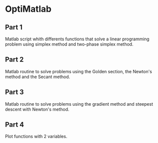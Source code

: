 # OptiMatlab
## Part 1
Matlab script whith differents functions that solve a linear programming problem using simplex method and two-phase simplex method.

## Part 2
Matlab routine to solve problems using the Golden section, the Newton's method and the Secant method.

## Part 3
Matlab routine to solve problems using the gradient method and steepest descent with Newton's method.

## Part 4
Plot functions with 2 variables.
